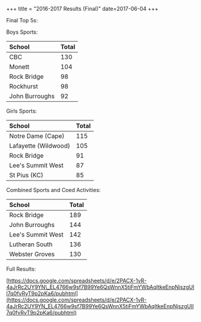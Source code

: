 +++
title = "2016-2017 Results (Final)"
date=2017-06-04
+++

Final Top 5s:

Boys Sports:

|School|Total|
|:-|:-|
|CBC|130|
|Monett|104|
|Rock Bridge|98|
|Rockhurst|98|
|John Burroughs|92|

Girls Sports:

|School|Total|
|:-|:-|
|Notre Dame (Cape)|115|
|Lafayette (Wildwood)|105|
|Rock Bridge|91|
|Lee's Summit West|87|
|St Pius (KC)|85|

Combined Sports and Coed Activities:

|School|Total|
|:-|:-|
|Rock Bridge|189|
|John Burroughs|144|
|Lee's Summit West|142|
|Lutheran South|136|
|Webster Groves|130|

Full Results:

[https://docs.google.com/spreadsheets/d/e/2PACX-1vR-4aJrRc2UY9YN\_EL4766w9sf7B99Ye6QsWnnX5tiFmYWbAqItkeEnpNjszgUIl7q0fvRyT9p2pKa6/pubhtml](https://docs.google.com/spreadsheets/d/e/2PACX-1vR-4aJrRc2UY9YN_EL4766w9sf7B99Ye6QsWnnX5tiFmYWbAqItkeEnpNjszgUIl7q0fvRyT9p2pKa6/pubhtml)